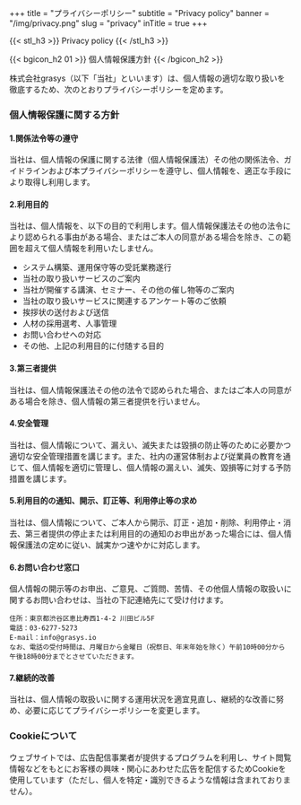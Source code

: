 +++
title = "プライバシーポリシー"
subtitle = "Privacy policy"
banner = "/img/privacy.png"
slug = "privacy"
inTitle = true
+++

{{< stl_h3 >}}
Privacy policy
{{< /stl_h3 >}}

{{< bgicon_h2 01 >}}
個人情報保護方針
{{< /bgicon_h2 >}}

株式会社grasys（以下「当社」といいます）は、個人情報の適切な取り扱いを徹底するため、次のとおりプライバシーポリシーを定めます。

### 個人情報保護に関する方針

#### 1.関係法令等の遵守
当社は、個人情報の保護に関する法律（個人情報保護法）その他の関係法令、ガイドラインおよび本プライバシーポリシーを遵守し、個人情報を、適正な手段により取得し利用します。

#### 2.利用目的
当社は、個人情報を、以下の目的で利用します。個人情報保護法その他の法令により認められる事由がある場合、またはご本人の同意がある場合を除き、この範囲を超えて個人情報を利用いたしません。

* システム構築、運用保守等の受託業務遂行
* 当社の取り扱いサービスのご案内
* 当社が開催する講演、セミナー、その他の催し物等のご案内
* 当社の取り扱いサービスに関連するアンケート等のご依頼
* 挨拶状の送付および送信
* 人材の採用選考、人事管理
* お問い合わせへの対応
* その他、上記の利用目的に付随する目的

#### 3.第三者提供
当社は、個人情報保護法その他の法令で認められた場合、またはご本人の同意がある場合を除き、個人情報の第三者提供を行いません。

#### 4.安全管理
当社は、個人情報について、漏えい、滅失または毀損の防止等のために必要かつ適切な安全管理措置を講じます。また、社内の運営体制および従業員の教育を通じて、個人情報を適切に管理し、個人情報の漏えい、滅失、毀損等に対する予防措置を講じます。

#### 5.利用目的の通知、開示、訂正等、利用停止等の求め
当社は、個人情報について、ご本人から開示、訂正・追加・削除、利用停止・消去、第三者提供の停止または利用目的の通知のお申出があった場合には、個人情報保護法の定めに従い、誠実かつ速やかに対応します。

#### 6.お問い合わせ窓口
個人情報の開示等のお申出、ご意見、ご質問、苦情、その他個人情報の取扱いに関するお問い合わせは、当社の下記連絡先にて受け付けます。

	住所：東京都渋谷区恵比寿西1-4-2 川田ビル5F
	電話：03-6277-5273
	E-mail：info@grasys.io
	なお、電話の受付時間は、月曜日から金曜日（祝祭日、年末年始を除く）午前10時00分から午後18時00分までとさせていただきます。

#### 7.継続的改善
当社は、個人情報の取扱いに関する運用状況を適宜見直し、継続的な改善に努め、必要に応じてプライバシーポリシーを変更します。

### Cookieについて
ウェブサイトでは、広告配信事業者が提供するプログラムを利用し、サイト閲覧情報などをもとにお客様の興味・関心にあわせた広告を配信するためCookieを使用しています（ただし、個人を特定・識別できるような情報は含まれておりません）。